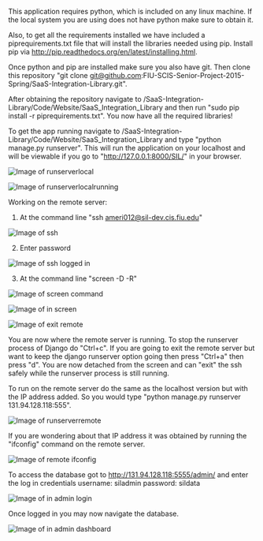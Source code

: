 
This application requires python, which is included on any linux machine. If the local system you are using does not have python make sure to obtain it.

Also, to get all the requirements installed we have included a piprequirements.txt file that will install the libraries needed using pip. Install pip via http://pip.readthedocs.org/en/latest/installing.html.

Once python and pip are installed make sure you also have git. Then clone this repository "git clone git@github.com:FIU-SCIS-Senior-Project-2015-Spring/SaaS-Integration-Library.git". 

After obtaining the repository navigate to /SaaS-Integration-Library/Code/Website/SaaS_Integration_Library and then run "sudo pip install -r piprequirements.txt". You now have all the required libraries!

To get the app running navigate to /SaaS-Integration-Library/Code/Website/SaaS_Integration_Library and type "python manage.py runserver". This will run the application on your localhost and will be viewable if you go to "http://127.0.0.1:8000/SIL/" in your browser.

![Image of runserverlocal](images/runserverlocal.png?raw=true)

![Image of runserverlocalrunning](images/runserverlocalrunning.png?raw=true)

Working on the remote server:

1. At the command line "ssh  ameri012@sil-dev.cis.fiu.edu"

![Image of ssh](images/sshScreenshot.png?raw=true)

2. Enter password

![Image of ssh logged in](images/sshLoggedIn.png?raw=true)

3. At the command line "screen -D -R"

![Image of screen command](images/remoteScreen.png?raw=true)

![Image of in screen](images/screenedIn.png?raw=true)

![Image of exit remote](images/sshexit.png?raw=true)

You are now where the remote server is running. To stop the runserver process of Django do "Ctrl+c". If you are going to exit the remote server but want to keep the django runserver option going then press "Ctrl+a" then press "d". You are now detached from the screen and can "exit" the ssh safely while the runserver process is still running.

To run on the remote server do the same as the localhost version but with the IP address added. So you would type "python manage.py runserver 131.94.128.118:555".

![Image of runserverremote](images/runserverremote.png?raw=true)

If you are wondering about that IP address it was obtained by running the "ifconfig" command on the remote server.

![Image of remote ifconfig](images/remoteifconfig.png?raw=true)

To access the database got to http://131.94.128.118:5555/admin/ and enter the log in credentials
username: siladmin
password: sildata

![Image of in admin login](images/adminlogin.png?raw=true)

Once logged in you may now navigate the database.

![Image of in admin dashboard](images/adminloggedin.png?raw=true)
